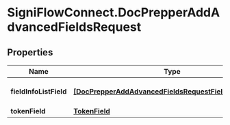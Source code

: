 # SigniFlowConnect.DocPrepperAddAdvancedFieldsRequest

## Properties

Name | Type | Description | Notes
------------ | ------------- | ------------- | -------------
**fieldInfoListField** | [**[DocPrepperAddAdvancedFieldsRequestFieldInfoListField]**](DocPrepperAddAdvancedFieldsRequestFieldInfoListField.md) | Field information list field. | 
**tokenField** | [**TokenField**](TokenField.md) |  | 


